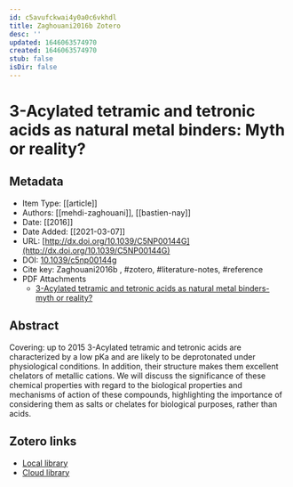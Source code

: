 ```yaml
---
id: c5avufckwai4y0a0c6vkhdl
title: Zaghouani2016b Zotero
desc: ''
updated: 1646063574970
created: 1646063574970
stub: false
isDir: false
---
```

# 3-Acylated tetramic and tetronic acids as natural metal binders: Myth or reality?

## Metadata

* Item Type: [[article]]
* Authors: [[mehdi-zaghouani]], [[bastien-nay]]
* Date: [[2016]]
* Date Added: [[2021-03-07]]
* URL: [http://dx.doi.org/10.1039/C5NP00144G](http://dx.doi.org/10.1039/C5NP00144G)
* DOI: [10.1039/c5np00144g](https://doi.org/10.1039/c5np00144g)
* Cite key: Zaghouani2016b
, #zotero, #literature-notes, #reference
* PDF Attachments
	- [3-Acylated tetramic and tetronic acids as natural metal binders- myth or reality?](zotero://open-pdf/library/items/RHAPH6IH)

## Abstract

Covering: up to 2015 3-Acylated tetramic and tetronic acids are characterized by a low pKa and are likely to be deprotonated under physiological conditions. In addition, their structure makes them excellent chelators of metallic cations. We will discuss the significance of these chemical properties with regard to the biological properties and mechanisms of action of these compounds, highlighting the importance of considering them as salts or chelates for biological purposes, rather than acids.


##  Zotero links
* [Local library](zotero://select/items/1_V4BVY85L)
* [Cloud library](http://zotero.org/users/7593438/items/V4BVY85L)

